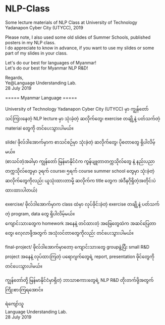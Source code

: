 # NLP-Class

Some lecture materials of NLP Class at University of Technology Yadanapon Cyber City (UTYCC), 2019

Please note, I also used some old slides of Summer Schools, published posters in my NLP class.  
I do appreciate to know in advance, if you want to use my slides or some part of my slides in your class.  

Let's do our best for languages of Myanmar!  
Let's do our best for Myanmar NLP R&D!  

Regards,  
Ye@Language Understanding Lab.  
28 July 2019  

===== Myanmar Language =====

University of Technology Yadanapon Cyber City (UTYCC) မှာ ကျွန်တော် သင်ကြားနေတဲ့ NLP lecture မှာ သုံးခဲ့တဲ့ ဆလိုက်တွေ၊ exercise တချို့နဲ့ ပတ်သက်တဲ့ material တွေကို တင်ပေးသွားပါမယ်။  

slide/ ဖိုလ်ဒါအောက်မှာက စာသင်စဉ်မှာ သုံးခဲ့တဲ့ ဆလိုက်တွေ၊ ပိုစတာတွေ ရှိပါလိမ့်မယ်။  
(စာသင်တဲ့အခါမှာ ကျွန်တော် မြန်မာနိုင်ငံက ကွန်ပျူတာတက္ကသိုလ်တွေ နဲ့ နည်းပညာတက္ကသိုလ်တွေမှာ ၃ရက် course၊ ၅ရက် course summer school တွေမှာ သုံးခဲ့တဲ့ ဆလိုက်တွေကိုလည်း ယူသုံးထားတာမို့ ဆလိုက်က title တွေက အဲဒီနဂိုရှိတဲ့အတိုင်းပဲ ထားထားပါတယ်)

exercise/ ဖိုလ်ဒါအောက်မှာက class ထဲမှာ လုပ်ခိုင်းခဲ့တဲ့ exercise တချို့နဲ့ ပတ်သက်တဲ့ program, data တွေ ရှိပါလိမ့်မယ်။  
ကျောင်းသားတွေက homework အနေနဲ့ တင်ထားတဲ့ အဖြေတွေထဲက အဆင်ပြေတာတွေ၊ လေ့လာဖို့အတွက် အသုံးဝင်တာတွေကိုလည်း တင်ပေးသွားပါမယ်။  

final-project/ ဖိုလ်ဒါအောက်မှာတော့ ကျောင်းသားတွေ groupဖွဲ့ပြီး small R&D project အနေနဲ့ လုပ်ထားကြတဲ့ ပရောဂျက်တွေရဲ့ report, presentation ဖိုင်တွေကို တင်ပေးသွားပါမယ်။  

ကျွန်တော်တို့ မြန်မာနိုင်ငံမှာရှိတဲ့ ဘာသာစကားတွေရဲ့ NLP R&D တိုးတက်ဖို့အတွက် ကြိုးစားကြရအောင်။  

ရဲကျော်သူ  
Language Understanding Lab.  
28 July 2019  

